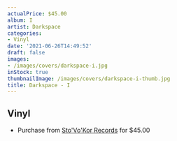 ```yaml
---
actualPrice: $45.00
album: I
artist: Darkspace
categories:
- Vinyl
date: '2021-06-26T14:49:52'
draft: false
images:
- /images/covers/darkspace-i.jpg
inStock: true
thumbnailImage: /images/covers/darkspace-i-thumb.jpg
title: Darkspace - I
---
```


## Vinyl
* Purchase from [Sto'Vo'Kor Records](https://stovokor-records.com/products/darkspace-i) for $45.00

